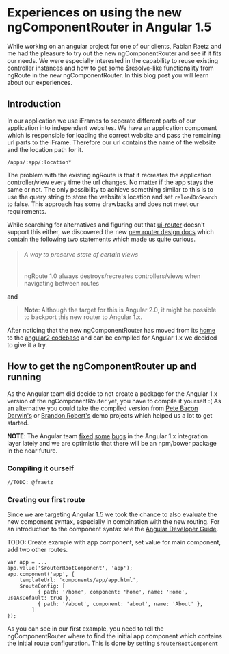 # Experiences on using the new ngComponentRouter in Angular 1.5
While working on an angular project for one of our clients, Fabian Raetz and me had the pleasure to try out the new ngComponentRouter and see if it fits our needs.
We were especially interested in the capability to reuse existing controller instances and how to get some $resolve-like functionality from ngRoute in the new ngComponentRouter.
In this blog post you will learn about our experiences.

## Introduction
In our application we use iFrames to seperate different parts of our application into independent websites. We have an application component which is responsible for loading the correct website and pass the remaining url parts to the iFrame. Therefore our url contains the name of the website and the location path for it.

```
/apps/:app/:location*
```

The problem with the existing ngRoute is that it recreates the application controller/view every time the url changes. No matter if the app stays the same or not. The only possibility to achieve something similar to this is to use the query string to store the website's location and set `reloadOnSearch` to false. This approach has some drawbacks and does not meet our requirements.

While searching for alternatives and figuring out that [ui-router](https://github.com/angular-ui/ui-router) doesn't support this either, we discovered the new [new router design docs](https://docs.google.com/document/d/1I3UC0RrgCh9CKrLxeE4sxwmNSBl3oSXQGt9g3KZnTJI) which contain the following two statements which made us quite curious.

> ###### A way to preserve state of certain views
>
> ngRoute 1.0 always destroys/recreates controllers/views when navigating between routes

and

> **Note**: Although the target for this is Angular 2.0, it might be possible to backport this new router to Angular 1.x.

After noticing that the new ngComponentRouter has moved from its [home](https://github.com/angular/router) to the [angular2 codebase](https://github.com/angular/angular) and can be compiled for Angular 1.x we decided to give it a try.

## How to get the ngComponentRouter up and running
As the Angular team did decide to not create a package for the Angular 1.x version of the ngComponentRouter yet, you have to compile it yourself :( As an alternative you could take the compiled version from [Pete Bacon Darwin's](https://github.com/petebacondarwin/ng1-component-router-demo) or [Brandon Robert's](https://github.com/brandonroberts/angularjs-component-router) demo projects which helped us a lot to get started.

**NOTE**: The Angular team [fixed](https://github.com/angular/angular/commit/6f1ef33e320547f6c68867fa28d1189be7fa3519) [some](https://github.com/angular/angular/commit/e73fee715668740f1579093f61fea0f08d44da18) [bugs](https://github.com/angular/angular/commit/0f22dce036bd5cb3242edafb119256a6433dd4f4) in the Angular 1.x integration layer lately and we are optimistic that there will be an npm/bower package in the near future.

### Compiling it ourself
```
//TODO: @fraetz
```

### Creating our first route
Since we are targeting Angular 1.5 we took the chance to also evaluate the new component syntax, especially in combination with the new routing. For an introduction to the component syntax see the [Angular Developer Guide](https://docs.angularjs.org/guide/component).

TODO: Create example with app component, set value for main component, add two other routes.
```
var app = ...
app.value('$routerRootComponent', 'app');
app.component('app', {
	templateUrl: 'components/app/app.html',
	$routeConfig: [
		  { path: '/home', component: 'home', name: 'Home', useAsDefault: true },
		  { path: '/about', component: 'about', name: 'About' },
		]
});
```

As you can see in our first example, you need to tell the ngComponentRouter where to find the initial app component which contains the initial route configuration. This is done by setting `$routerRootComponent`
